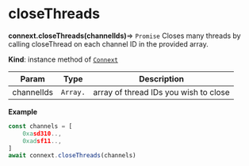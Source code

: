 # closeThreads

**connext.closeThreads\(**channelIds**\)**⇒ `Promise`  Closes many threads by calling closeThread on each channel ID in the provided array.

**Kind**: instance method of [`Connext`](./#Connext)

| Param | Type | Description |
| --- | --- | --- |
| channelIds | `Array.` | array of thread IDs you wish to close |

**Example**

```javascript
const channels = [
    0xasd310..,
    0xadsf11..,
]
await connext.closeThreads(channels)
```



